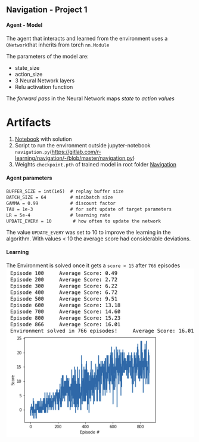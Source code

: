 ## Navigation - Project 1

#### Agent - Model

The agent that interacts and learned from the environment uses a `QNetwork`that inherits from torch `nn.Module`  

The parameters of the model are:  
- state_size
- action_size
- 3 Neural Network layers
- Relu activation function 

The *forward pass* in the Neural Network maps *state* to *action values*

# Artifacts

1. [Notebook](01-navigation-wg-deivered) with solution
2. Script to run the environment outside jupyter-notebook `navigation.py`(https://gitlab.com/r-learning/navigation/-/blob/master/navigation.py)
3. Weights `checkpoint.pth` of trained model in root folder [Navigation](https://gitlab.com/r-learning/navigation)

#### Agent parameters

```
BUFFER_SIZE = int(1e5)  # replay buffer size  
BATCH_SIZE = 64         # minibatch size
GAMMA = 0.99            # discount factor
TAU = 1e-3              # for soft update of target parameters
LR = 5e-4               # learning rate 
UPDATE_EVERY = 10        # how often to update the network
```

The value `UPDATE_EVERY` was set to 10 to improve the learning in the algorithm. With values < 10 the average score had considerable deviations.

#### Learning

The Environment is solved once it gets a `score > 15` after `766` episodes
![learning](learning.png)

